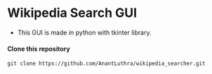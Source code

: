 # Wikipedia Search GUI

- This GUI is made in python with tkinter library.

#### Clone this repository

```
git clone https://github.com/AnantLuthra/wikipedia_searcher.git
```

